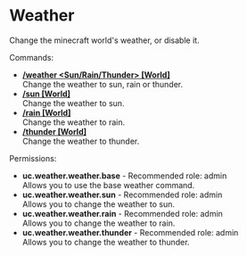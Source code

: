Weather
====
Change the minecraft world's weather, or disable it.

Commands: <br>
* **[/weather \<Sun/Rain/Thunder\> \[World\]](../commands/weather.md)**<br>Change the weather to sun, rain or thunder.
* **[/sun \[World\]](../commands/sun.md)**<br>Change the weather to sun.
* **[/rain \[World\]](../commands/rain.md)**<br>Change the weather to rain.
* **[/thunder \[World\]](../commands/thunder.md)**<br>Change the weather to thunder.

Permissions: <br>
* **uc.weather.weather.base** - Recommended role: admin<br>Allows you to use the base weather command.
* **uc.weather.weather.sun** - Recommended role: admin<br>Allows you to change the weather to sun.
* **uc.weather.weather.rain** - Recommended role: admin<br>Allows you to change the weather to rain.
* **uc.weather.weather.thunder** - Recommended role: admin<br>Allows you to change the weather to thunder.
